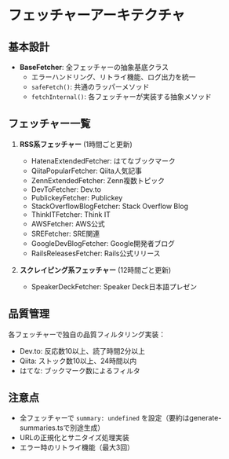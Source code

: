 # フェッチャーアーキテクチャ

## 基本設計
- **BaseFetcher**: 全フェッチャーの抽象基底クラス
  - エラーハンドリング、リトライ機能、ログ出力を統一
  - `safeFetch()`: 共通のラッパーメソッド
  - `fetchInternal()`: 各フェッチャーが実装する抽象メソッド

## フェッチャー一覧
1. **RSS系フェッチャー** (1時間ごと更新)
   - HatenaExtendedFetcher: はてなブックマーク
   - QiitaPopularFetcher: Qiita人気記事 
   - ZennExtendedFetcher: Zenn複数トピック
   - DevToFetcher: Dev.to
   - PublickeyFetcher: Publickey
   - StackOverflowBlogFetcher: Stack Overflow Blog
   - ThinkITFetcher: Think IT
   - AWSFetcher: AWS公式
   - SREFetcher: SRE関連
   - GoogleDevBlogFetcher: Google開発者ブログ
   - RailsReleasesFetcher: Rails公式リリース

2. **スクレイピング系フェッチャー** (12時間ごと更新)
   - SpeakerDeckFetcher: Speaker Deck日本語プレゼン

## 品質管理
各フェッチャーで独自の品質フィルタリング実装：
- Dev.to: 反応数10以上、読了時間2分以上
- Qiita: ストック数10以上、24時間以内
- はてな: ブックマーク数によるフィルタ

## 注意点
- 全フェッチャーで `summary: undefined` を設定（要約はgenerate-summaries.tsで別途生成）
- URLの正規化とサニタイズ処理実装
- エラー時のリトライ機能（最大3回）